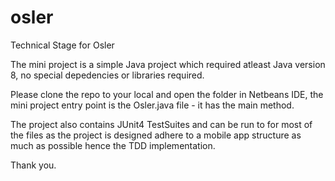 # osler
Technical Stage for Osler

The mini project is a simple Java project which required atleast Java version 8, no special depedencies or libraries required.

Please clone the repo to your local and open the folder in Netbeans IDE, the mini project entry point is the Osler.java file - it has the main method.

The project also contains JUnit4 TestSuites and can be run to for most of the files as the project is designed adhere to a mobile app structure as much as possible hence the TDD implementation.

Thank you.
